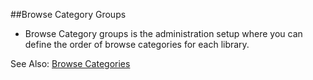 ##Browse Category Groups

- Browse Category groups is the administration setup where you can define the order of browse categories for each library.


See Also: [Browse Categories](/Admin/HelpManual?page=Browse-Categories)
